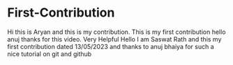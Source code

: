 # First-Contribution
Hi this is Aryan and this is my contribution.
This is my first contribution
hello anuj thanks for this video. Very Helpful
Hello I am Saswat Rath and this my first contribution 
dated 13/05/2023 and thanks to anuj bhaiya for such a nice tutorial on git and github

